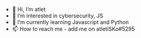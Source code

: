 - 👋 Hi, I’m atlet
- 👀 I’m interested in cybersecurity, JS
- 🌱 I’m currently learning Javascript and Python
- 📫 How to reach me - add me on atletiSKo#5295
